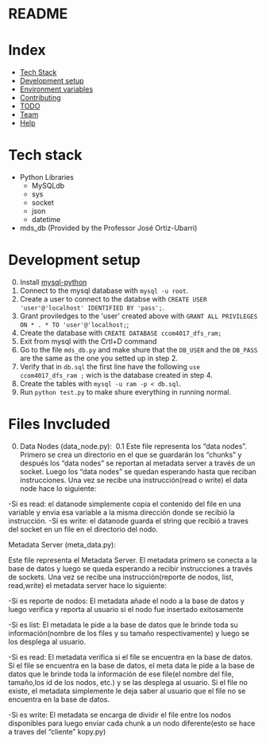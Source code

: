README
====
# Index

* [Tech Stack](#tech-stack)
* [Development setup](#development-setup)
* [Environment variables](#environment-variables)
* [Contributing](#contributing)
* [TODO](#todo)
* [Team](#team)
* [Help](#help)

# Tech stack
* Python Libraries
  * MySQLdb
  * sys
  * socket
  * json
  * datetime
* mds_db (Provided by the Professor José Ortiz-Ubarri)

# Development setup
0. Install [mysql-python](http://mysql-python.sourceforge.net/MySQLdb.html)
1. Connect to the mysql database with `mysql -u root`.
2. Create a user to connect to the databse with `CREATE USER 'user'@'localhost' IDENTIFIED BY 'pass';`.
3. Grant proviledges to the 'user' created above with `GRANT ALL PRIVILEGES ON * . * TO 'user'@'localhost;`;
4. Create the database with `CREATE DATABASE ccom4017_dfs_ram;`
5. Exit from mysql with the Crtl+D command
6. Go to the file `mds_db.py` and make shure that the `DB_USER` and the `DB_PASS` are the same as the one you setted up in step 2.
7. Verify that in `db.sql` the first line have the following `use ccom4017_dfs_ram ;` wich is the database created in step 4.
7. Create the tables with `mysql -u ram -p < db.sql`.
8. Run `python test.py` to make shure everything in running normal.

# Files Invcluded
0. Data Nodes (data_node.py): 
  0.1
Este file representa los “data nodes”. Primero se crea un directorio en el que se guardarán los “chunks” y después los “data nodes” se reportan al metadata server a través de un socket. Luego los “data nodes” se quedan esperando hasta que reciban instrucciones. Una vez se recibe una instrucción(read o write) el data node hace lo siguiente:

-Si es read:
el datanode simplemente copia el contenido del file en una variable y envia esa variable a la misma dirección donde se recibió la instrucción.
-Si es write:
el datanode guarda el string que recibió a traves del socket en un file en el directorio del nodo.

Metadata Server (meta_data.py):

Este file representa el Metadata Server. El metadata primero se conecta a la base de datos y luego se queda esperando a recibir instrucciones a través de sockets. Una vez se recibe una instrucción(reporte de nodos, list, read,write) el metadata server hace lo siguiente:

-Si es reporte de nodos:
El metadata añade el nodo a la base de datos y luego verifica y reporta al usuario si el nodo fue insertado exitosamente

-Si es list:
El metadata le pide a la base de datos que le brinde toda su información(nombre de los files y su tamaño respectivamente) y luego se los desplega al usuario.

-Si es read:
El metadata verifica si el file se encuentra en la base de datos.
Si el file se encuentra en la base de datos, el meta data le pide a la base de datos que le brinde toda la información de ese file(el nombre del file, tamaño,los id de los nodos, etc.) y se las desplega al usuario.
Si el file no existe, el metadata simplemente le deja saber al usuario que el file no se encuentra en la base de datos.

-Si es write:
El metadata se encarga de dividir el file entre los nodos disponibles para luego enviar cada chunk a un nodo diferente(esto se hace a traves del “cliente” kopy.py)
